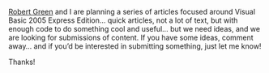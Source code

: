 <a href="http://blogs.msdn.com/rgreen_msft" target="_blank" class="broken_link">Robert Green</a> and I are planning a series of articles focused around Visual Basic 2005 Express Edition&#8230; quick articles, not a lot of text, but with enough code to do something cool and useful&#8230; but we need ideas, and we are looking for submissions of content. If you have some ideas, comment away&#8230; and if you&#8217;d be interested in submitting something, just let me know!

Thanks!